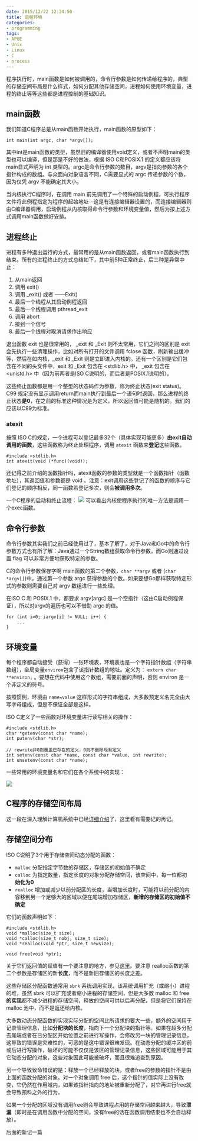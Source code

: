 ```yaml
---
date: 2015/12/22 12:34:50
title: 进程环境
categories:
- programming
tags:
- APUE
- Unix
- Linux
- C
- process
---
```

程序执行时，main函数是如何被调用的，命令行参数是如何传递给程序的，典型的存储空间布局是什么样式，如何分配其他存储空间，进程如何使用环境变量，进程的终止等等这些都是进程控制的基础知识。

## main函数
我们知道C程序总是从main函数开始执行，main函数的原型如下：

```
int main(int argc, char *argv[]);
```
其中int是main函数的类型，虽然旧的编译器使用void定义，或者不声明main的类型也可以编译，但是那是不好的做法，根据 ISO C和POSIX.1 的定义都应该将main显式声明为 int 类型的。argc是命令行参数的数目，argv是指向参数的各个指针构成的数组。与众面向对象语言不同，C需要显式的 argc 传递参数的个数，因为仅凭 argv 不能确定其大小。

当内核执行C程序时，在调用 main 前先调用了一个特殊的启动例程，可执行程序文件将此例程指定为程序的起始地址--这是有连接编辑器设置的，而连接编辑器则由C编译器调用，启动例程从内核取得命令行参数和环境变量值，然后为按上述方式调用main函数做好安排。

## 进程终止
进程有多种退出运行的方式，最常用的是从main函数返回，或者main函数执行到结束。所有的进程终止的方式总结如下，其中前5种正常终止，后三种是异常中止：

1. 从main返回
2. 调用 exit()
3. 调用 _exit() 或者 ——Exit()
4. 最后一个线程从其启动例程返回
5. 最后一个线程调用 pthread_exit
6. 调用 abort
7. 接到一个信号
8. 最后一个线程对取消请求作出响应

退出函数 exit 也是很常用的， _exit 和 _Exit 则不太常用，它们之间的区别是 exit 会先执行一些清理操作，比如对所有打开的文件调用 fclose 函数，刷新输出缓冲等，然后在如内核，_exit 和 _Exit 则是立即进入内核的。还有一个区别是它们包含在不同的头文件中，exit 和 _Exit 包含在 <stdlib.h> 中， _exit 包含在 <unistd.h> 中（因为前两者是ISO C说明的，而后者是POSIX.1说明的）。

这些终止函数都是用一个整型的状态码作为参数，称为终止状态(exit status)。C99 规定没有显示调用return而main执行到最后一个语句时返回，那么进程的终止状态**是0**，在之前的标准这种情况是为定义，所以返回值可能是随机的。我们的应该以C99为标准。

### atexit
按照 ISO C的规定，一个进程可以登记最多32个（具体实现可能更多）**由exit自动调用的函数**，这些函数称为终止处理程序，调用 `atexit` 函数来**登记**这些函数。

```
#include <stdlib.h>
int atexit(void (*func)(void));
```
还记得之前介绍的函数指针吗，atexit函数的参数的类型就是一个函数指针（函数地址），其返回值和参数都是 void 。注意：exit调用这些登记了的函数的顺序与它们登记的顺序相反，同一函数若登记多次，则会**被调用多次**。

一个C程序的启动和终止流程：
![](/images/linux/time-functions.png)
可以看出内核使程序执行的唯一方法是调用一个exec函数。

## 命令行参数
命令行参数其实我们之前已经使用过了，基本了解了，对于Java和Go中的命令行参数方式也有所了解：Java通过一个String数组获取命令行参数，而Go则通过设置 flag 可以非常方便地获取特定的参数。

C的命令行参数保存字啊 main函数的第二个参数，`char **argv` 或者 (`char *argv[]`)中，通过第一个参数 argc 获得参数的个数。如果要想Go那样获取特定形式的参数则需要自己对 argv 数组进行一些处理。

在ISO C 和 POSIX.1 中，都要求 argv[argc] 是一个空指针（这由C启动例程保证），所以对argv的遍历也可以不借助 argc 的值。 

```
for (int i=0; iargv[i] != NULL; i++) {
	...
}
```

## 环境变量
每个程序都自动接受（获得）一张环境表，环境表也是一个字符指针数组（字符串数组），全局变量`environ`包含了该指针数组的地址。定义为： `extern char **environ;` 。要想在代码中使用这个数组，需要前面的声明，否则 environ 是一个非定义的符号。

按照惯例，环境由  `name=value` 这样形式的字符串组成，大多数预定义名完全由大写字母组成，但是不保证全部是这样。

ISO C定义了一些函数对环境变量进行读写相关的操作：

```
#include <stdlib.h>
char *getenv(const char *name);
int putenv(char *str);

// rewrite非0则覆盖已存在的定义，0则不删除现有定义
int setenv(const char *name, const char *value, int rewrite);	
int unsetenv(const char *name);
```
一些常用的环境变量名和它们在各个系统中的实现：

![](/images/linux/env-vars.png)

## C程序的存储空间布局
这一段在深入理解计算机系统中已经[详细介绍](http://wuxu92.github.io/linking-relocation-and-others/)了，这里看有需要记的再记。

## 存储空间分布
ISO C说明了3个用于存储空间动态分配的函数：

- `malloc` 分配指定字节数的存储区，存储区的初始值不确定
- `calloc` 为指定数量，指定长度的对象分配存储空间，该空间中，每一位都初**始化为0**
- `realloc` 增加或减少以前分配区的长度，当增加长度时，可能将以前分配的内容移到另一个足够大的区域以便在尾端增加存储区，**新增的存储区的初始值不确定**

它们的函数声明如下：

```
#include <stdlib.h>
void *malloc(size_t size);
void *calloc(size_t nobj, size_t size);
void *realloc(void *ptr, size_t newsize);

void free(void *ptr);
```
关于它们返回值的赋值有一个要注意的地方，参见[这里](/should-not-cast-the-result-of-malloc)。要注意 realloc函数的第二个参数是存储区的新**长度**，而不是新旧存储区的长度之差。

这些存储区分配函数通常用 `sbrk` 系统调用实现，该系统调用扩充（或缩小）进程的堆，虽然 sbrk 可以扩充或者缩小进程的存储空间，但是大多数 malloc 和 free**的实现**都不减少进程的存储空间，释放的空间可供以后再分配，但是将它们保持在 malloc 池中，而不是返还给内核。

大多数动态分配函数的实现实际分配的空间比所请求的要大一些，额外的空间用于记录管理信息，比如**分配块的长度**，指向下一个分配块的指针等。如果在超多分配去尾端或者在已分配区开始位置之前进行写操作，会修改另一块的管理记录信息，这导致的错误是灾难性的，可恶的是这中错误很难发现。在动态分配的缓冲区的前或后进行写操作，破坏的可能不仅仅是该区的管理记录信息，这些区域可能用于其它动态分配的对象，这些对象因此可能被破坏，而且很难追查到原因。

另一个导致致命错误的是：释放一个已经释放的块，或者free的参数的指针不是由上面的函数分配的对象。对一个对象调用 free 后，这个指针的值实际上没有改变，它仍然在作用域内，如果该指针指向的地址被重新分配了，对它再进行free就会导致预料之外的行为。

如果一个分配的区域没有调用free则会导致进程占用的存储空间越来越大，导致**泄漏**（即时是在调用函数中分配的空间，没有free的话在函数调用结束也不会自动释放）。

后面的新记一篇
